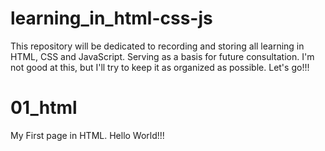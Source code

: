 # learning_in_html-css-js
This repository will be dedicated to recording and storing all learning in HTML, CSS and JavaScript. Serving as a basis for future consultation. I'm not good at this, but I'll try to keep it as organized as possible.  Let's go!!!


# 01_html
My First page in HTML. Hello World!!!
